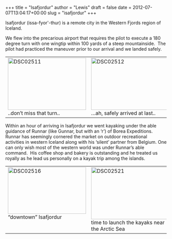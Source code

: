 +++
title = "Isafjordur"
author = "Lewis"
draft = false
date = 2012-07-07T13:04:17+00:00
slug = "isafjordur"
+++

Isafjordur (issa-fyor'-thur) is a remote city in the Western Fjords region of Iceland.

We flew into the precarious airport that requires the pilot to execute a 180 degree turn with one wingtip within 100 yards of a steep mountainside.&#160; The pilot had practiced the maneuver prior to our arrival and we landed safely.


<table border="0" cellspacing="0" cellpadding="2" width="400">
  <tr>
    <td valign="top" width="200">
      <a href="/images/2012/07/DSC02511.jpg"><img style="background-image: none; border-right-width: 0px; padding-left: 0px; padding-right: 0px; display: inline; border-top-width: 0px; border-bottom-width: 0px; border-left-width: 0px; padding-top: 0px" title="DSC02511" border="0" alt="DSC02511" src="/images/2012/07/DSC02511_thumb.jpg" width="244" height="163" /></a> <br />..don’t miss that turn..
    </td>
    <td valign="top" width="200">
      <a href="/images/2012/07/DSC02512.jpg"><img style="background-image: none; border-right-width: 0px; padding-left: 0px; padding-right: 0px; display: inline; border-top-width: 0px; border-bottom-width: 0px; border-left-width: 0px; padding-top: 0px" title="DSC02512" border="0" alt="DSC02512" src="/images/2012/07/DSC02512_thumb.jpg" width="244" height="163" /></a> <br />&#8230;ah, safely arrived at last..
    </td>
  </tr>
</table>


Within an hour of arriving in Isafjordur we went kayaking under the able guidance of Runnar (like Gunnar, but with an ‘r’) of Borea Expeditions.&#160; Runnar has seemingly cornered the market on outdoor recreational activities in western Iceland along with his ‘silent’ partner from Belgium. One can only wish most of the western world was under Runnar’s able command.&#160; His coffee shop and bakery is outstanding and he treated us royally as he lead us personally on a kayak trip among the islands.


<table border="0" cellspacing="0" cellpadding="2" width="400">
  <tr>
    <td valign="top" width="200">
      <a href="/images/2012/07/DSC02516.jpg"><img style="background-image: none; border-right-width: 0px; padding-left: 0px; padding-right: 0px; display: inline; border-top-width: 0px; border-bottom-width: 0px; border-left-width: 0px; padding-top: 0px" title="DSC02516" border="0" alt="DSC02516" src="/images/2012/07/DSC02516_thumb.jpg" width="244" height="146" /></a> <br />“downtown” Isafjordur
    </td>
    <td valign="top" width="200">
      <a href="/images/2012/07/DSC02521.jpg"><img style="background-image: none; border-right-width: 0px; padding-left: 0px; padding-right: 0px; display: inline; border-top-width: 0px; border-bottom-width: 0px; border-left-width: 0px; padding-top: 0px" title="DSC02521" border="0" alt="DSC02521" src="/images/2012/07/DSC02521_thumb.jpg" width="244" height="163" /></a> <br />time to launch the kayaks near the Arctic Sea
    </td>
  </tr>
</table>